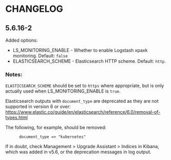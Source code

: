 # CHANGELOG

## 5.6.16-2

Added options:

- LS_MONITORING_ENABLE - Whether to enable Logstash xpaxk monitoring. Default: `false`
- ELASTICSEARCH_SCHEME - Elasticsearch HTTP scheme. Default: `http`.

### Notes:

`ELASTICSEARCH_SCHEME` should be set to `https` where appropriate, but is only actually used when LS_MONITORING_ENABLE is `true`.

Elasticsearch outputs with `document_type` are deprecated as they are not supported in version 6 or over: https://www.elastic.co/guide/en/elasticsearch/reference/6.0/removal-of-types.html

The following, for example, should be removed:

```
      document_type => "kubernetes"
```

If in doubt, check Management > Upgrade Assistant > Indices in Kibana, which was added in v5.6, or the deprecation messages in log output.
